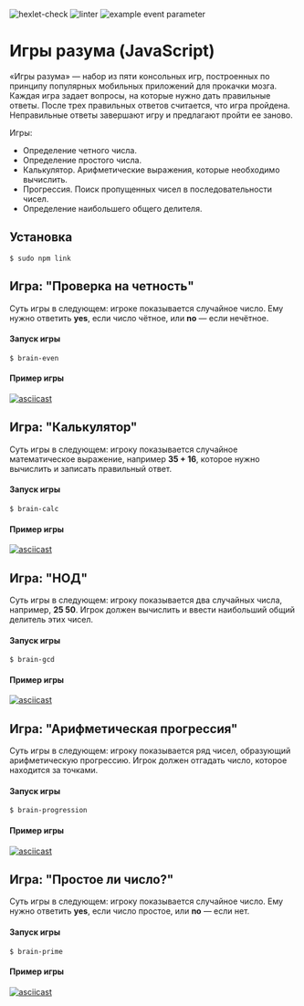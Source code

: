 ![hexlet-check](https://github.com/dgapchenko4/frontend-project-44/actions/workflows/hexlet-check.yml/badge.svg)
![linter](https://github.com/MikhailManzik/frontend-project-lvl1/workflows/linter/badge.svg)
![example event parameter](https://github.com/github/docs/actions/workflows/main.yml/badge.svg?event=push)

# Игры разума (JavaScript)

«Игры разума» — набор из пяти консольных игр, построенных по принципу популярных мобильных приложений для прокачки мозга. Каждая игра задает вопросы, на которые нужно дать правильные ответы. После трех правильных ответов считается, что игра пройдена. Неправильные ответы завершают игру и предлагают пройти ее заново. 

Игры:
- Определение четного числа.
- Определение простого числа.
- Калькулятор. Арифметические выражения, которые необходимо вычислить.
- Прогрессия. Поиск пропущенных чисел в последовательности чисел.
- Определение наибольшего общего делителя.  


## Установка 

``` 
$ sudo npm link   
```

## Игра: "Проверка на четность"

Суть игры в следующем: игрокe показывается случайное число. Ему нужно ответить **yes**, если число чётное, или **no** — если нечётное.

#### Запуск игры

```
$ brain-even
```  

#### Пример игры

[![asciicast](https://asciinema.org/a/d3I4TPkdFePIbAQgmB2PUCM56.svg)](https://asciinema.org/a/d3I4TPkdFePIbAQgmB2PUCM56) 

## Игра: "Калькулятор"

Суть игры в следующем: игроку показывается случайное математическое выражение, например **35 + 16**, которое нужно вычислить и записать правильный ответ. 

#### Запуск игры

```
$ brain-calc  
```  

#### Пример игры

[![asciicast](https://asciinema.org/a/7RHgQ86k65kZWOZHqhlgVbmRh.svg)](https://asciinema.org/a/7RHgQ86k65kZWOZHqhlgVbmRh) 

## Игра: "НОД"

Суть игры в следующем: игроку показывается два случайных числа, например, **25 50**. Игрок должен вычислить и ввести наибольший общий делитель этих чисел. 

#### Запуск игры

```
$ brain-gcd
```  

#### Пример игры

[![asciicast](https://asciinema.org/a/9PQA0DCPW4pGKFEL5vZbM6SAA.svg)](https://asciinema.org/a/9PQA0DCPW4pGKFEL5vZbM6SAA) 

## Игра: "Арифметическая прогрессия"

Суть игры в следующем: игроку показывается ряд чисел, образующий арифметическую прогрессию. Игрок должен отгадать число, которое находится за точками.

#### Запуск игры

```
$ brain-progression
```  

#### Пример игры

[![asciicast](https://asciinema.org/a/E8yz6Bqvz647t96dG9hM8XP4I.svg)](https://asciinema.org/a/E8yz6Bqvz647t96dG9hM8XP4I)

## Игра: "Простое ли число?"

Суть игры в следующем: игроку показывается случайное число. Ему нужно ответить **yes**, если число простое, или **no** — если нет. 

#### Запуск игры

```
$ brain-prime
```  

#### Пример игры  

[![asciicast](https://asciinema.org/a/gaw0lpY1HttlE2lxvusi6sArc.svg)](https://asciinema.org/a/gaw0lpY1HttlE2lxvusi6sArc)      